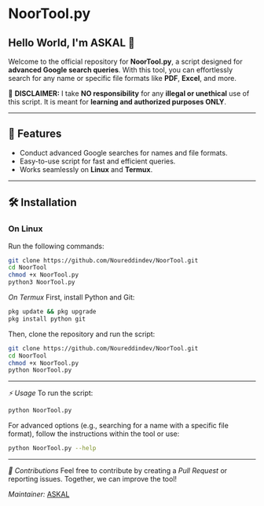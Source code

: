 # NoorTool.py

## Hello World, I'm ASKAL 👋

Welcome to the official repository for **NoorTool.py**, a script designed for **advanced Google search queries**. With this tool, you can effortlessly search for any name or specific file formats like **PDF**, **Excel**, and more.

🚨 **DISCLAIMER:** I take **NO responsibility** for any **illegal or unethical** use of this script. It is meant for **learning and authorized purposes ONLY**.

---

## 📌 Features
- Conduct advanced Google searches for names and file formats.
- Easy-to-use script for fast and efficient queries.
- Works seamlessly on **Linux** and **Termux**.

---

## 🛠 Installation
### **On Linux**
Run the following commands:
```bash
git clone https://github.com/Noureddindev/NoorTool.git
cd NoorTool
chmod +x NoorTool.py
python3 NoorTool.py
```

*On Termux*
First, install Python and Git:
```bash
pkg update && pkg upgrade
pkg install python git
```
Then, clone the repository and run the script:
```bash
git clone https://github.com/Noureddindev/NoorTool.git
cd NoorTool
chmod +x NoorTool.py
python NoorTool.py
```

---

*⚡ Usage*
To run the script:
```bash
python NoorTool.py
```
For advanced options (e.g., searching for a name with a specific file format), follow the instructions within the tool or use:
```bash
python NoorTool.py --help
```

---
*📢 Contributions*
Feel free to contribute by creating a *Pull Request* or reporting issues. Together, we can improve the tool!  

*Maintainer:* [ASKAL](https://github.com/Noureddindev)
